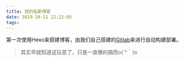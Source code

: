 ```yaml
---
title: 我的船新博客
date: 2019-10-11 22:22:05
tags:
---
```


第一次使用Hexo来搭建博客，由我们自己搭建的[Gitlab](https://git.new-page.xyz)来进行自动构建部署。

> 其实早就知道这玩意了，只是一直懒的搞而o(´^｀)o
